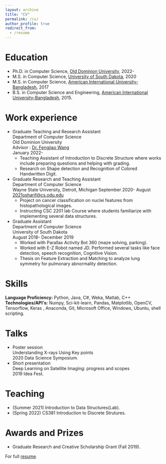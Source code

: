 ```yaml
---
layout: archive
title: "CV"
permalink: /cv/
author_profile: true
redirect_from:
  - /resume
---
```



Education
======
  * Ph.D. in Computer Science, [Old Dominion University](https://www.odu.edu/), 2022-  
  * M.S. in Computer Science, [University of South Dakota](https://usd.edu), 2020
  * M.S. in Computer Science, [American International University-Bangladesh](https://www.aiub.edu), 2017
  * B.S. in Computer Science and Engineering, [American International University-Bangladesh](https://www.aiub.edu), 2015.  

Work experience
======
* Graduate Teaching and Research Assistant  
Department of Computer Science  
Old Dominion University  
Advisor : [Dr. Fengjiao Wang](https://fengjiaowang7.github.io/)  
January 2022-
  * Teaching Assistant of Introduction to Discrete Structure where works include preparing questions and helping with grading.
  * Research on Shape detection and Recognition of Colored Handwritten Digit.
* Graduate Research and Teaching Assistant  
Department of Computer Science  
Wayne State University, Detroit, Michigan September 2020- August 2021osharif@cs.odu.edu
  * Project on cancer classification on nuclei features from histopathological images.
  * Instructing CSC 2201 lab Course where students familiarize with implementing several data structures.  
* Graduate Assistant  
Department of Computer Science  
University of South Dakota  
August 2018- December 2019
  * Worked with Parallax Activity Bot 360 (maze solving, parking).
  * Worked with E-Z Robot named JD. Performed several tasks like face detection, speech recognition, Cognitive Vision.
  * Thesis on Feature Extraction and Matching to analyze lung symmetry for pulmonary abnormality detection.

Skills
======
**Language Proficiency:** Python, Java, C#, Weka, Matlab, C++  
**Technologies/API's:** Numpy, Sci-kit-learn, Pandas, Matplotlib, OpenCV, Tensorflow, Keras , Anaconda, Git, Microsoft Office, Windows, Ubuntu, shell scripting. 


Talks
======
* Poster session  
Understanding X-rays Using Key points  
2020 Data Science Symposium.
* Short presentation  
Deep Learning on Satellite Imaging: progress and scopes  
2019 Idea Fest.

Teaching
======
 * (Summer 2021) Introduction to Data Structures(Lab). 
 * (Spring 2022) CS381 Introduction to Discrete Strutures.
  
Awards and Prizes
======
* Graduate Research and Creative Scholarship Grant (Fall 2019).

For full [resume](https://github.com/omarsharif786/omarsharif786.github.io/files/Resume_OmarSharif(New).pdf).


